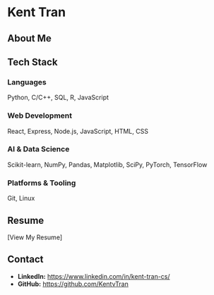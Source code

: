 <!--
**KentvTran/KentvTran** is a ✨ _special_ ✨ repository because its `README.md` (this file) appears on your GitHub profile.

Here are some ideas to get you started:

- 🔭 I’m currently working on ...
- 🌱 I’m currently learning ...
- 👯 I’m looking to collaborate on ...
- 🤔 I’m looking for help with ...
- 💬 Ask me about ...
- 📫 How to reach me: ...
- 😄 Pronouns: ...
- ⚡ Fun fact: ...
-->
# Kent Tran  
## About Me  

## Tech Stack  

### Languages  
Python, C/C++, SQL, R, JavaScript  
### Web Development  
React, Express, Node.js, JavaScript, HTML, CSS  
### AI & Data Science  
Scikit-learn, NumPy, Pandas, Matplotlib, SciPy, PyTorch, TensorFlow  
### Platforms & Tooling  
Git, Linux  

## Resume  
[View My Resume]

## Contact  
<!--
- **Website/Portfolio:**  -->
- **LinkedIn:** https://www.linkedin.com/in/kent-tran-cs/
- **GitHub:** https://github.com/KentvTran

